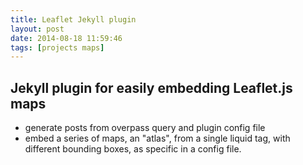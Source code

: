 ```yaml
---
title: Leaflet Jekyll plugin
layout: post
date: 2014-08-18 11:59:46
tags: [projects maps]
---
```


## Jekyll plugin for easily embedding Leaflet.js maps

- generate posts from overpass query and plugin config file
- embed a series of maps, an "atlas", from a single liquid tag, with different bounding boxes, as specific in a config file.
